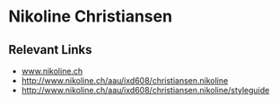 # Nikoline Christiansen

## Relevant Links
- www.nikoline.ch
- http://www.nikoline.ch/aau/ixd608/christiansen.nikoline
- http://www.nikoline.ch/aau/ixd608/christiansen.nikoline/styleguide
